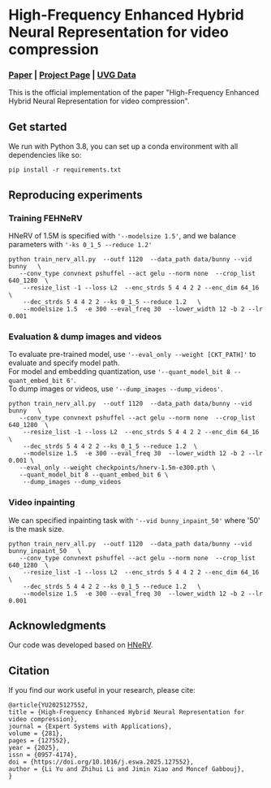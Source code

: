 # High-Frequency Enhanced Hybrid Neural Representation for video compression  
### [Paper](https://arxiv.org/pdf/2411.06685) | [Project Page](https://vencoders.github.io/FANeRV.html) | [UVG Data](http://ultravideo.fi/#testsequences) 


[//]: # ([Hao Chen]&#40;https://haochen-rye.github.io&#41;,)

[//]: # (Matthew Gwilliam,)

[//]: # (Ser-Nam Lim,)

[//]: # ([Abhinav Shrivastava]&#40;https://www.cs.umd.edu/~abhinav/&#41;<br>)
This is the official implementation of the paper "High-Frequency Enhanced Hybrid Neural Representation for video compression".


## Get started
We run with Python 3.8, you can set up a conda environment with all dependencies like so:
```
pip install -r requirements.txt 
```

## Reproducing experiments

### Training FEHNeRV
HNeRV of 1.5M is specified with ```'--modelsize 1.5'```, and we balance parameters with ```'-ks 0_1_5 --reduce 1.2' ```
```
python train_nerv_all.py  --outf 1120  --data_path data/bunny --vid bunny   \
   --conv_type convnext pshuffel --act gelu --norm none  --crop_list 640_1280  \
    --resize_list -1 --loss L2  --enc_strds 5 4 4 2 2 --enc_dim 64_16 \
    --dec_strds 5 4 4 2 2 --ks 0_1_5 --reduce 1.2   \
    --modelsize 1.5  -e 300 --eval_freq 30  --lower_width 12 -b 2 --lr 0.001
```


### Evaluation & dump images and videos
To evaluate pre-trained model, use ```'--eval_only --weight [CKT_PATH]'``` to evaluate and specify model path. \
For model and embedding quantization, use ```'--quant_model_bit 8 --quant_embed_bit 6'```.\
To dump images or videos, use  ```'--dump_images --dump_videos'```.
```
python train_nerv_all.py  --outf 1120  --data_path data/bunny --vid bunny   \
   --conv_type convnext pshuffel --act gelu --norm none  --crop_list 640_1280  \
    --resize_list -1 --loss L2  --enc_strds 5 4 4 2 2 --enc_dim 64_16 \
    --dec_strds 5 4 4 2 2 --ks 0_1_5 --reduce 1.2  \
    --modelsize 1.5  -e 300 --eval_freq 30  --lower_width 12 -b 2 --lr 0.001 \
   --eval_only --weight checkpoints/hnerv-1.5m-e300.pth \
   --quant_model_bit 8 --quant_embed_bit 6 \
    --dump_images --dump_videos
```

### Video inpainting
We can specified inpainting task with ```'--vid bunny_inpaint_50'``` where '50' is the mask size.
```
python train_nerv_all.py  --outf 1120  --data_path data/bunny --vid bunny_inpaint_50   \
   --conv_type convnext pshuffel --act gelu --norm none  --crop_list 640_1280  \
    --resize_list -1 --loss L2  --enc_strds 5 4 4 2 2 --enc_dim 64_16 \
    --dec_strds 5 4 4 2 2 --ks 0_1_5 --reduce 1.2   \
    --modelsize 1.5  -e 300 --eval_freq 30  --lower_width 12 -b 2 --lr 0.001
```
## Acknowledgments

Our code was developed based on [HNeRV](https://github.com/haochen-rye/HNeRV).

## Citation
If you find our work useful in your research, please cite:
```
@article{YU2025127552,
title = {High-Frequency Enhanced Hybrid Neural Representation for video compression},
journal = {Expert Systems with Applications},
volume = {281},
pages = {127552},
year = {2025},
issn = {0957-4174},
doi = {https://doi.org/10.1016/j.eswa.2025.127552},
author = {Li Yu and Zhihui Li and Jimin Xiao and Moncef Gabbouj},
}
```

[//]: # (## Contact)

[//]: # (If you have any questions, please feel free to email the authors: chenh@umd.edu)
